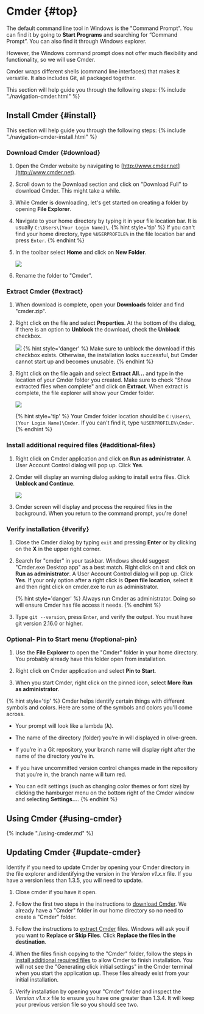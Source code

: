 # Cmder {#top}

The default command line tool in Windows is the "Command Prompt". You can find it by going to **Start** <i class="fa fa-long-arrow-right"></i> **Programs** and searching for “Command Prompt”. You can also find it through Windows explorer.

However, the Windows command prompt does not offer much flexibility and functionality, so we will use Cmder.

Cmder wraps different shells (command line interfaces) that makes it versatile. It also includes Git, all packaged together.

This section will help guide you through the following steps:
{% include "./navigation-cmder.html" %}


## Install Cmder {#install} <span class="navigate-top"><a href="#top" title="Take me to the top of page"><i class="fa fa-chevron-circle-up" aria-hidden="true"></i></a></span>

This section will help guide you through the following steps:
{% include "./navigation-cmder-install.html" %}

### Download Cmder {#download} <span class="navigate-top"><a href="#install" title="Take me to the top of section"><i class="fa fa-caret-square-o-up" aria-hidden="true"></i></a></span>
1. Open the Cmder website by navigating to [http://www.cmder.net](http://www.cmder.net).

1. Scroll down to the Download section and click on "Download Full" to download Cmder. This might take a while.

1. While Cmder is downloading, let's get started on creating a folder by opening **File Explorer**.

1. Navigate to your home directory by typing it in your file location bar. It is usually `C:\Users\[Your Login Name]\`.
{% hint style='tip' %}
If you can't find your home directory, type `%USERPROFILE%` in the file location bar and press `Enter`.
{% endhint %}

1. In the toolbar select **Home** and click on **New Folder**.

   ![](images/create-new-folder.PNG)

1. Rename the folder to "Cmder".


### Extract Cmder {#extract} <span class="navigate-top"><a href="#install" title="Take me to the top of section"><i class="fa fa-caret-square-o-up" aria-hidden="true"></i></a></span>
1. When download is complete, open your **Downloads** folder and find "cmder.zip".

1. Right click on the file and select **Properties**. At the bottom of the dialog, if there is an option to **Unblock** the download, check the **Unblock** checkbox.

   ![](images/cmder-unblock.PNG)
   {% hint style='danger' %}
Make sure to unblock the download if this checkbox exists. Otherwise, the installation looks successful, but Cmder cannot start up and becomes unusable.
   {% endhint %}

1. Right click on the file again and select **Extract All...** and type in the location of your Cmder folder you created. Make sure to check "Show extracted files when complete" and click on **Extract**. When extract is complete, the file explorer will show your Cmder folder.

   ![](images/extract-to-destination.PNG)

   {% hint style='tip' %}
Your Cmder folder location should be `C:\Users\[Your Login Name]\Cmder`. If you can't find it, type `%USERPROFILE%\Cmder`.
{% endhint %}


### Install additional required files {#additional-files} <span class="navigate-top"><a href="#install" title="Take me to the top of section"><i class="fa fa-caret-square-o-up" aria-hidden="true"></i></a></span>
1.  Right click on Cmder application and click on **Run as administrator**. A User Account Control dialog will pop up. Click **Yes**.

1. Cmder will display an warning dialog asking to install extra files. Click **Unblock and Continue**.

   ![](images/conemu-install.PNG)
1. Cmder screen will display and process the required files in the background. When you return to the command prompt, you're done!


### Verify installation {#verify} <span class="navigate-top"><a href="#install" title="Take me to the top of section"><i class="fa fa-caret-square-o-up" aria-hidden="true"></i></a></span>
1. Close the Cmder dialog by typing `exit` and pressing **Enter** or by clicking on the **X** in the upper right corner.

1. Search for "cmder" in your taskbar. Windows should suggest "Cmder.exe Desktop app" as a best match. Right click on it and click on **Run as administrator**. A User Account Control dialog will pop up. Click **Yes**. If your only option after a right click is **Open file location**, select it and then right click on cmder.exe to run as administrator.

   {% hint style='danger' %}
Always run Cmder as administrator. Doing so will ensure Cmder has file access it needs.
{% endhint %}

1. Type `git --version`, press `Enter`, and verify the output. You must have git version 2.16.0 or higher.

### Optional- Pin to Start menu {#optional-pin} <span class="navigate-top"><a href="#install" title="Take me to the top of section"><i class="fa fa-caret-square-o-up" aria-hidden="true"></i></a></span>
1. Use the **File Explorer** to open the "Cmder" folder in your home directory. You probably already have this folder open from installation.

1. Right click on Cmder application and select **Pin to Start**.

1. When you start Cmder, right click on the pinned icon, select **More** <i class="fa fa-long-arrow-right"></i> **Run as administrator**.


{% hint style='tip' %}
Cmder helps identify certain things with different symbols and colors. Here are some of the symbols and colors you'll come across.

* Your prompt will look like a lambda \(**λ**\).

* The name of the directory \(folder\) you’re in will displayed in olive-green.

* If you’re in a Git repository, your branch name will display right after the name of the directory you're in.

* If you have uncommitted version control changes made in the repository that you’re in, the branch name will turn red.

* You can edit settings (such as changing color themes or font size) by clicking the hamburger menu on the bottom right of the Cmder window and selecting **Settings...**.
{% endhint %}


<!-- Trick markdown to give a little extra space -->

## Using Cmder {#using-cmder} <span class="navigate-top"><a href="#top" title="Take me to the top of page"><i class="fa fa-chevron-circle-up" aria-hidden="true"></i></a></span>
{% include "./using-cmder.md" %}

<!-- Trick markdown to give a little extra space -->

## Updating Cmder {#update-cmder} <span class="navigate-top"><a href="#top" title="Take me to the top of page"><i class="fa fa-chevron-circle-up" aria-hidden="true"></i></a></span>
Identify if you need to update Cmder by opening your Cmder directory in the file explorer and identifying the version in the _Version v1.x.x_ file. If you have a version less than 1.3.5, you will need to update.

1. Close cmder if you have it open.

1. Follow the first two steps in the instructions to [download Cmder](#download). We already have a "Cmder" folder in our home directory so no need to create a "Cmder" folder.

1. Follow the instructions to [extract Cmder](#extract) files. Windows will ask you if you want to **Replace or Skip Files**. Click **Replace the files in the destination**.  

1. When the files finish copying to the "Cmder" folder, follow the steps in [install additional required files](#additional-files) to allow Cmder to finish installation. You will not see the "Generating click initial settings" in the Cmder terminal when you start the application up. These files already exist from your initial installation.

1. Verify installation by opening your "Cmder" folder and inspect the _Version v1.x.x_ file to ensure you have one greater than 1.3.4. It will keep your previous version file so you should see two.

